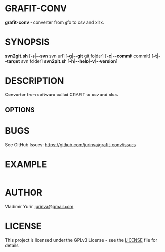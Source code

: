 GRAFIT-CONV
=======

**grafit-conv** - converter from gfx to csv and xlsx.

SYNOPSIS
========

**svn2git.sh** \[**-s**|**--svn** svn url] \[**-g**|**--git** git folder] \[**-c**|**--commit** commit] \[**-t**|**--target** svn folder]
**svn2git.sh** \[**-h**|**--help**|**-v**|**--version**]

DESCRIPTION
===========

Converter from software called GRAFIT to csv and xlsx.

OPTIONS
-------



BUGS
====

See GitHub Issues: <https://github.com/jurinva/grafit-conv/issues>

EXAMPLE
=======
```bash

```

AUTHOR
======

Vladimir Yurin <jurinva@gmail.com>

LICENSE
======
This project is licensed under the GPLv3 License - see the [LICENSE](LICENSE) file for details